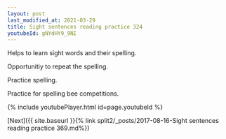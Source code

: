 ```yaml
---
layout: post
last_modified_at: 2021-03-29
title: Sight sentences reading practice 324
youtubeId: gNYdHY9_9NI
---
```

 
 
Helps to learn sight words and their spelling.

Opportunitiy to repeat the spelling. 

Practice spelling. 
 
Practice for spelling bee competitions. 
 
{% include youtubePlayer.html id=page.youtubeId %}
 
 

[Next]({{ site.baseurl }}{% link  split2/_posts/2017-08-16-Sight sentences reading practice 369.md%})
 
